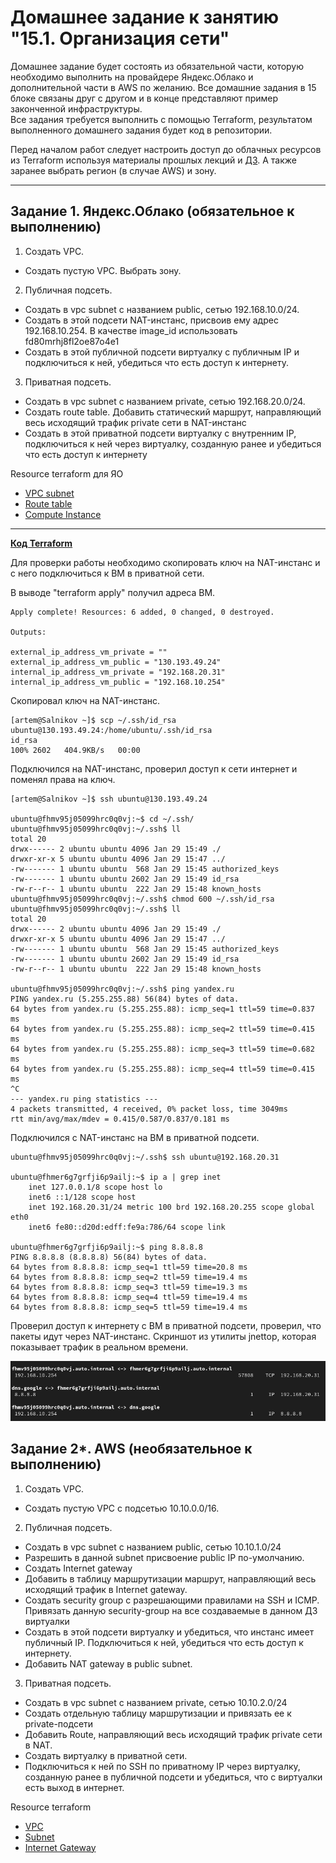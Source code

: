 # Домашнее задание к занятию "15.1. Организация сети"

Домашнее задание будет состоять из обязательной части, которую необходимо выполнить на провайдере Яндекс.Облако и дополнительной части в AWS по желанию. Все домашние задания в 15 блоке связаны друг с другом и в конце представляют пример законченной инфраструктуры.  
Все задания требуется выполнить с помощью Terraform, результатом выполненного домашнего задания будет код в репозитории. 

Перед началом работ следует настроить доступ до облачных ресурсов из Terraform используя материалы прошлых лекций и [ДЗ](https://github.com/netology-code/virt-homeworks/tree/master/07-terraform-02-syntax ). А также заранее выбрать регион (в случае AWS) и зону.

---
## Задание 1. Яндекс.Облако (обязательное к выполнению)

1. Создать VPC.
- Создать пустую VPC. Выбрать зону.
2. Публичная подсеть.
- Создать в vpc subnet с названием public, сетью 192.168.10.0/24.
- Создать в этой подсети NAT-инстанс, присвоив ему адрес 192.168.10.254. В качестве image_id использовать fd80mrhj8fl2oe87o4e1
- Создать в этой публичной подсети виртуалку с публичным IP и подключиться к ней, убедиться что есть доступ к интернету.
3. Приватная подсеть.
- Создать в vpc subnet с названием private, сетью 192.168.20.0/24.
- Создать route table. Добавить статический маршрут, направляющий весь исходящий трафик private сети в NAT-инстанс
- Создать в этой приватной подсети виртуалку с внутренним IP, подключиться к ней через виртуалку, созданную ранее и убедиться что есть доступ к интернету

Resource terraform для ЯО
- [VPC subnet](https://registry.terraform.io/providers/yandex-cloud/yandex/latest/docs/resources/vpc_subnet)
- [Route table](https://registry.terraform.io/providers/yandex-cloud/yandex/latest/docs/resources/vpc_route_table)
- [Compute Instance](https://registry.terraform.io/providers/yandex-cloud/yandex/latest/docs/resources/compute_instance)
---

[**Код Terraform**](https://github.com/Artem-Salnikov/devops-netology/tree/main/terraform/15)

Для проверки работы необходимо скопировать ключ на NAT-инстанс и с него подключиться к ВМ в приватной сети.

В выводе "terraform apply" получил адреса ВМ.

```
Apply complete! Resources: 6 added, 0 changed, 0 destroyed.

Outputs:

external_ip_address_vm_private = ""
external_ip_address_vm_public = "130.193.49.24"
internal_ip_address_vm_private = "192.168.20.31"
internal_ip_address_vm_public = "192.168.10.254"
```
Скопировал ключ на NAT-инстанс.
```
[artem@Salnikov ~]$ scp ~/.ssh/id_rsa ubuntu@130.193.49.24:/home/ubuntu/.ssh/id_rsa
id_rsa                                                                           100% 2602   404.9KB/s   00:00 
```

Подключился на NAT-инстанс, проверил доступ к сети интернет и поменял права на ключ.
```
[artem@Salnikov ~]$ ssh ubuntu@130.193.49.24

ubuntu@fhmv95j05099hrc0q0vj:~$ cd ~/.ssh/
ubuntu@fhmv95j05099hrc0q0vj:~/.ssh$ ll
total 20
drwx------ 2 ubuntu ubuntu 4096 Jan 29 15:49 ./
drwxr-xr-x 5 ubuntu ubuntu 4096 Jan 29 15:47 ../
-rw------- 1 ubuntu ubuntu  568 Jan 29 15:45 authorized_keys
-rw------- 1 ubuntu ubuntu 2602 Jan 29 15:49 id_rsa
-rw-r--r-- 1 ubuntu ubuntu  222 Jan 29 15:48 known_hosts
ubuntu@fhmv95j05099hrc0q0vj:~/.ssh$ chmod 600 ~/.ssh/id_rsa
ubuntu@fhmv95j05099hrc0q0vj:~/.ssh$ ll
total 20
drwx------ 2 ubuntu ubuntu 4096 Jan 29 15:49 ./
drwxr-xr-x 5 ubuntu ubuntu 4096 Jan 29 15:47 ../
-rw------- 1 ubuntu ubuntu  568 Jan 29 15:45 authorized_keys
-rw------- 1 ubuntu ubuntu 2602 Jan 29 15:49 id_rsa
-rw-r--r-- 1 ubuntu ubuntu  222 Jan 29 15:48 known_hosts

ubuntu@fhmv95j05099hrc0q0vj:~/.ssh$ ping yandex.ru
PING yandex.ru (5.255.255.88) 56(84) bytes of data.
64 bytes from yandex.ru (5.255.255.88): icmp_seq=1 ttl=59 time=0.837 ms
64 bytes from yandex.ru (5.255.255.88): icmp_seq=2 ttl=59 time=0.415 ms
64 bytes from yandex.ru (5.255.255.88): icmp_seq=3 ttl=59 time=0.682 ms
64 bytes from yandex.ru (5.255.255.88): icmp_seq=4 ttl=59 time=0.415 ms
^C
--- yandex.ru ping statistics ---
4 packets transmitted, 4 received, 0% packet loss, time 3049ms
rtt min/avg/max/mdev = 0.415/0.587/0.837/0.181 ms
```

Подключился с NAT-инстанс на ВМ в приватной подсети.
```
ubuntu@fhmv95j05099hrc0q0vj:~/.ssh$ ssh ubuntu@192.168.20.31

ubuntu@fhmer6g7grfji6p9ailj:~$ ip a | grep inet
    inet 127.0.0.1/8 scope host lo
    inet6 ::1/128 scope host 
    inet 192.168.20.31/24 metric 100 brd 192.168.20.255 scope global eth0
    inet6 fe80::d20d:edff:fe9a:786/64 scope link

ubuntu@fhmer6g7grfji6p9ailj:~$ ping 8.8.8.8
PING 8.8.8.8 (8.8.8.8) 56(84) bytes of data.
64 bytes from 8.8.8.8: icmp_seq=1 ttl=59 time=20.8 ms
64 bytes from 8.8.8.8: icmp_seq=2 ttl=59 time=19.4 ms
64 bytes from 8.8.8.8: icmp_seq=3 ttl=59 time=19.3 ms
64 bytes from 8.8.8.8: icmp_seq=4 ttl=59 time=19.4 ms
64 bytes from 8.8.8.8: icmp_seq=5 ttl=59 time=19.4 ms
```

Проверил доступ к интернету с ВМ в приватной подсети, проверил, что пакеты идут через NAT-инстанс. Скриншот из утилиты jnettop, которая показывает трафик в реальном времени.

![Netdata](/HW/15.1.Wan_organization/log.png)


## Задание 2*. AWS (необязательное к выполнению)

1. Создать VPC.
- Cоздать пустую VPC с подсетью 10.10.0.0/16.
2. Публичная подсеть.
- Создать в vpc subnet с названием public, сетью 10.10.1.0/24
- Разрешить в данной subnet присвоение public IP по-умолчанию. 
- Создать Internet gateway 
- Добавить в таблицу маршрутизации маршрут, направляющий весь исходящий трафик в Internet gateway.
- Создать security group с разрешающими правилами на SSH и ICMP. Привязать данную security-group на все создаваемые в данном ДЗ виртуалки
- Создать в этой подсети виртуалку и убедиться, что инстанс имеет публичный IP. Подключиться к ней, убедиться что есть доступ к интернету.
- Добавить NAT gateway в public subnet.
3. Приватная подсеть.
- Создать в vpc subnet с названием private, сетью 10.10.2.0/24
- Создать отдельную таблицу маршрутизации и привязать ее к private-подсети
- Добавить Route, направляющий весь исходящий трафик private сети в NAT.
- Создать виртуалку в приватной сети.
- Подключиться к ней по SSH по приватному IP через виртуалку, созданную ранее в публичной подсети и убедиться, что с виртуалки есть выход в интернет.

Resource terraform
- [VPC](https://registry.terraform.io/providers/hashicorp/aws/latest/docs/resources/vpc)
- [Subnet](https://registry.terraform.io/providers/hashicorp/aws/latest/docs/resources/subnet)
- [Internet Gateway](https://registry.terraform.io/providers/hashicorp/aws/latest/docs/resources/internet_gateway)
